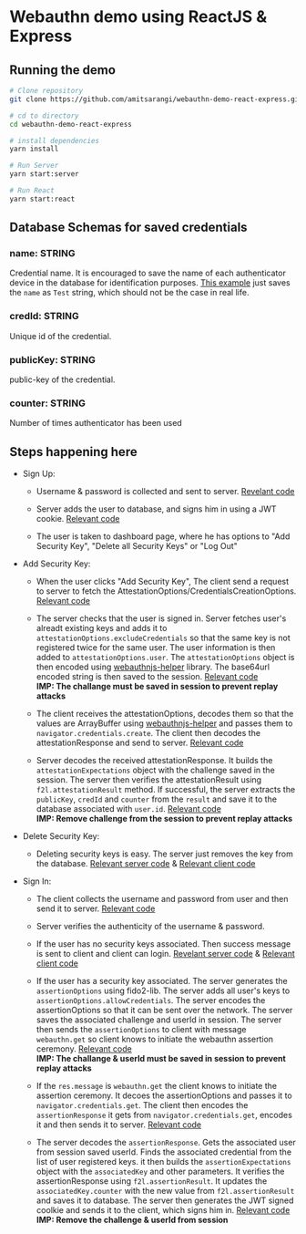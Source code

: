 # Webauthn demo using ReactJS & Express

## Running the demo

```bash
# Clone repository
git clone https://github.com/amitsarangi/webauthn-demo-react-express.git

# cd to directory
cd webauthn-demo-react-express

# install dependencies
yarn install

# Run Server
yarn start:server

# Run React
yarn start:react
```

## Database Schemas for saved credentials

### name: STRING
Credential name. It is encouraged to save the name of each authenticator device in the database for identification purposes. [This example](https://github.com/amitsarangi/webauthn-demo-react-express/blob/master/server/routes/auth.js#L183) just saves the `name` as `Test` string, which should not be the case in real life.  

### credId: STRING
Unique id of the credential. 

### publicKey: STRING
public-key of the credential. 

### counter: STRING
Number of times authenticator has been used

## Steps happening here

- Sign Up: 
    - Username & password is collected and sent to server. [Revelant code](https://github.com/amitsarangi/webauthn-demo-react-express/blob/master/src/containers/LoginPage.js#L70-L81)

    - Server adds the user to database, and signs him in using a JWT cookie. [Relevant code](https://github.com/amitsarangi/webauthn-demo-react-express/blob/master/server/routes/user.js#L7-L33)

    - The user is taken to dashboard page, where he has options to "Add Security Key", "Delete all Security Keys" or "Log Out" 

- Add Security Key:
    - When the user clicks "Add Security Key", The client send a request to server to fetch the AttestationOptions/CredentialsCreationOptions. [Relevant code](https://github.com/amitsarangi/webauthn-demo-react-express/blob/master/src/containers/DashboardPage.js#L61-L64)
    
    - The server checks that the user is signed in. Server fetches user's alreadt existing keys and adds it to `attestationOptions.excludeCredentials` so that the same key is not registered twice for the same user. The user information is then added to `attestationOptions.user`. The `attestationOptions` object is then encoded using [webauthnjs-helper](https://github.com/amitsarangi/webauthnjs-helper) library. The base64url encoded string is then saved to the session. [Relevant code](https://github.com/amitsarangi/webauthn-demo-react-express/blob/master/server/routes/auth.js#L134-L155)  
    **IMP: The challange must be saved in session to prevent replay attacks**

    - The client receives the attestationOptions, decodes them so that the values are ArrayBuffer using [webauthnjs-helper](https://github.com/amitsarangi/webauthnjs-helper) and passes them to `navigator.credentials.create`. The client then decodes the attestationResponse and send to server. [Relevant code](https://github.com/amitsarangi/webauthn-demo-react-express/blob/master/src/containers/DashboardPage.js#L64-L77)
    
    - Server decodes the received attestationResponse. It builds the `attestationExpectations` object with the challenge saved in the session. The server then verifies the attestationResult using `f2l.attestationResult` method. If successful, the server extracts the `publicKey`, `credId` and `counter` from the `result` and save it to the database associated with `user.id`. [Relevant code](https://github.com/amitsarangi/webauthn-demo-react-express/blob/master/server/routes/auth.js#L157-L200)  
    **IMP: Remove challenge from the session to prevent replay attacks**

- Delete Security Key:
    - Deleting security keys is easy. The server just removes the key from the database.
    [Relevant server code](https://github.com/amitsarangi/webauthn-demo-react-express/blob/master/server/routes/auth.js#L202-L205) & [Relevant client code](https://github.com/amitsarangi/webauthn-demo-react-express/blob/master/src/containers/DashboardPage.js#L83)

- Sign In:
    - The client collects the username and password from user and then send it to server. [Relevant code](https://github.com/amitsarangi/webauthn-demo-react-express/blob/master/src/containers/LoginPage.js#L45)
    
    - Server verifies the authenticity of the username & password. 
    
    - If the user has no security keys associated. Then success message is sent to client and client can login. [Revelant server code](https://github.com/amitsarangi/webauthn-demo-react-express/blob/master/server/routes/auth.js#L35-L58) & [Relevant client code](https://github.com/amitsarangi/webauthn-demo-react-express/blob/master/src/containers/LoginPage.js#L45-L48)

    - If the user has a security key associated. The server generates the `assertionOptions` using fido2-lib. The server adds all user's keys to `assertionOptions.allowCredentials`. The server encodes the assertionOptions so that it can be sent over the network. The server saves the associated challenge and userId in session. The server then sends the `assertionOptions` to client with message `webauthn.get` so client knows to initiate the webauthn assertion ceremony. [Relevant code](https://github.com/amitsarangi/webauthn-demo-react-express/blob/master/server/routes/auth.js#L60-L75)  
    **IMP: The challange & userId must be saved in session to prevent replay attacks**

    - If the `res.message` is `webauthn.get` the client knows to initiate the assertion ceremony. It decoes the assertionOptions and passes it to `navigator.credentials.get`. The client then encodes the `assertionResponse` it gets from `navigator.credentials.get`, encodes it and then sends it to server. [Relevant code](https://github.com/amitsarangi/webauthn-demo-react-express/blob/master/src/containers/LoginPage.js#L49-L63)

    - The server decodes the `assertionResponse`. Gets the associated user from session saved userId. Finds the associated credential from the list of user registered keys. it then builds the `assertionExpectations` object with the `associatedKey` and other parameters. It verifies the assertionResponse using `f2l.assertionResult`. It updates the `associatedKey.counter` with the new value from `f2l.assertionResult` and saves it to database. The server then generates the JWT signed coolkie and sends it to the client, which signs him in. [Relevant code](https://github.com/amitsarangi/webauthn-demo-react-express/blob/master/server/routes/auth.js#L82-L128)  
    **IMP: Remove the challenge & userId from session**

